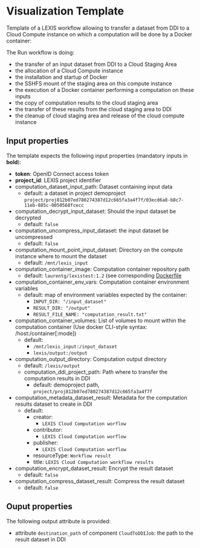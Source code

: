 # Visualization Template

Template of a LEXIS workflow allowing to transfer a dataset from DDI to a Cloud
Compute instance on which a computation will be done by a Docker container:

The Run workflow is doing:
* the transfer of an input dataset from DDI to a Cloud Staging Area
* the allocation of a Cloud Compute instance
* the installation and startup of Docker
* the SSHFS mount of the staging area on this compute instance
* the execution of a Docker container performing a computation on these inputs
* the copy of computation results to the cloud staging area
* the transfer of these results from the cloud staging area to DDI
* the cleanup of cloud staging area and release of the cloud compute instance

## Input properties

The template expects the following input properties (mandatory inputs in **bold**):
*  **token**: OpenID Connect access token
* **project_id**: LEXIS project identifier
* computation_dataset_input_path: Dataset containing input data
  * default: a dataset in project demoproject `project/proj812b07ed780274387d12c665fa3a4f7f/03ecd6a8-b8c7-11eb-885c-0050568fcecc`
* computation_decrypt_input_dataset: Should the input dataset be decrypted
  * default: `false`
* computation_uncompress_input_dataset: the input dataset be uncompressed
  * default: `false`
* computation_mount_point_input_dataset: Directory on the compute instance where to mount the dataset
  * default: `/mnt/lexis_input`
* computation_container_image: Computation container repository path
  * default: `laurentg/lexistest:1.2` (see corresponding [Dockerfile](../cloudHPCComputation/Dockerfile)
* computation_container_env_vars: Computation container environment variables
  * default: map of environment variables expected by the container:
    * `INPUT_DIR: "/input_dataset"`
    * `RESULT_DIR: "/output"`
    * `RESULT_FILE_NAME: "computation_result.txt"`
* computation_container_volumes: List of volumes to mount within the computation container (Use docker CLI-style syntax: /host:/container[:mode])
  * default:
    * `/mnt/lexis_input:/input_dataset`
    * `lexis/output:/output`
* computation_output_directory: Computation output directory
  * default: `/lexis/output`
  * computation_ddi_project_path: Path where to transfer the computation results in DDI
    * default: demoproject path, `project/proj812b07ed780274387d12c665fa3a4f7f`
* computation_metadata_dataset_result: Metadata for the computation results dataset to create in DDI
  * default:
    * creator:
      * `LEXIS Cloud Computation worflow`
    * contributor:
      * `LEXIS Cloud Computation worflow`
    * publisher:
      * `LEXIS Cloud Computation worflow`
    * resourceType: `Workflow result`
    * title: `LEXIS Cloud Computation workflow results`
* computation_encrypt_dataset_result: Encrypt the result dataset
  * default: `false`
* computation_compress_dataset_result: Compress the result dataset
  * default: `false`

## Ouput properties

The following output attribute is provided:
* attribute `destination_path` of component `CloudToDDIJob`: the path to the result dataset in DDI
